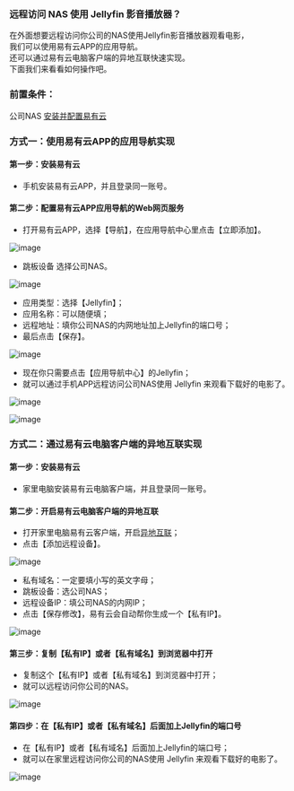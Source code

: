 ### 远程访问 NAS 使用 Jellyfin 影音播放器？
在外面想要远程访问你公司的NAS使用Jellyfin影音播放器观看电影，  
我们可以使用易有云APP的应用导航。  
还可以通过易有云电脑客户端的异地互联快速实现。  
下面我们来看看如何操作吧。

### 前置条件：
公司NAS [安装并配置易有云](/zh/guide/linkease/install/device/synology.md)

### 方式一：使用易有云APP的应用导航实现
#### 第一步：安装易有云
- 手机安装易有云APP，并且登录同一账号。

#### 第二步：配置易有云APP应用导航的Web网页服务
- 打开易有云APP，选择【导航】，在应用导航中心里点击【立即添加】。

![image](./image/Jellyfin/1.jpg)

- 跳板设备 选择公司NAS。

![image](./image/Jellyfin/2.jpg)

- 应用类型：选择【Jellyfin】；
- 应用名称：可以随便填；
- 远程地址：填你公司NAS的内网地址加上Jellyfin的端口号；
- 最后点击【保存】。

![image](./image/Jellyfin/3.jpg)

- 现在你只需要点击【应用导航中心】的Jellyfin；
- 就可以通过手机APP远程访问公司NAS使用 Jellyfin 来观看下载好的电影了。

![image](./image/Jellyfin/4.jpg)

![image](./image/Jellyfin/5.jpg)

### 方式二：通过易有云电脑客户端的异地互联实现
#### 第一步：安装易有云
- 家里电脑安装易有云电脑客户端，并且登录同一账号。

#### 第二步：开启易有云电脑客户端的异地互联
- 打开家里电脑易有云客户端，开启[异地互联](/zh/guide/linkease/function/remote_connects.md)；
- 点击【添加远程设备】。

![image](./image/Jellyfin/6.jpg)

- 私有域名：一定要填小写的英文字母；
- 跳板设备：选公司NAS；
- 远程设备IP：填公司NAS的内网IP；
- 点击【保存修改】，易有云会自动帮你生成一个【私有IP】。

![image](./image/Jellyfin/7.jpg)

#### 第三步：复制【私有IP】或者【私有域名】到浏览器中打开
- 复制这个【私有IP】或者【私有域名】到浏览器中打开；
- 就可以远程访问你公司的NAS。

![image](./image/Jellyfin/8.jpg)

#### 第四步：在【私有IP】或者【私有域名】后面加上Jellyfin的端口号
- 在【私有IP】或者【私有域名】后面加上Jellyfin的端口号；
- 就可以在家里远程访问你公司的NAS使用 Jellyfin 来观看下载好的电影了。

![image](./image/Jellyfin/9.jpg)